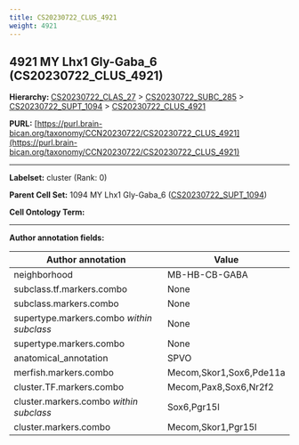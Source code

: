 ```yaml
---
title: CS20230722_CLUS_4921
weight: 4921
---
```

## 4921 MY Lhx1 Gly-Gaba_6 (CS20230722_CLUS_4921)
<b>Hierarchy: </b>
[CS20230722_CLAS_27](../CS20230722_CLAS_27) >
[CS20230722_SUBC_285](../CS20230722_SUBC_285) >
[CS20230722_SUPT_1094](../CS20230722_SUPT_1094) >
[CS20230722_CLUS_4921](../CS20230722_CLUS_4921)

**PURL:** [https://purl.brain-bican.org/taxonomy/CCN20230722/CS20230722_CLUS_4921](https://purl.brain-bican.org/taxonomy/CCN20230722/CS20230722_CLUS_4921)

---


**Labelset:** cluster (Rank: 0)

**Parent Cell Set:** 1094 MY Lhx1 Gly-Gaba_6 ([CS20230722_SUPT_1094](../CS20230722_SUPT_1094))



**Cell Ontology Term:** 

[MARKER GENES.]: #


---

[TRANSFERRED ANNOTATIONS.]: #


[AUTHOR ANNOTATION FIELDS.]: #


**Author annotation fields:**

| Author annotation | Value |
|-------------------|-------|
|neighborhood|MB-HB-CB-GABA|
|subclass.tf.markers.combo|None|
|subclass.markers.combo|None|
|supertype.markers.combo _within subclass_|None|
|supertype.markers.combo|None|
|anatomical_annotation|SPVO|
|merfish.markers.combo|Mecom,Skor1,Sox6,Pde11a|
|cluster.TF.markers.combo|Mecom,Pax8,Sox6,Nr2f2|
|cluster.markers.combo _within subclass_|Sox6,Pgr15l|
|cluster.markers.combo|Mecom,Skor1,Pgr15l|
